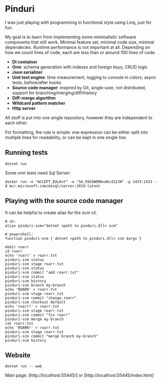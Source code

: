# Pinduri

I was just playing with programming in functional style using Linq, just for fun.

My goal is to learn from implementing some minimalistic software components that still work. Minimal feature set, minimal code size, minimal dependecies. Runtime performance is not important at all. Depending on how we count lines of code, each are less than or around 100 lines of code.

- **DI container**
- **Orm**: schema generation with indexes and foreign keys, CRUD logic
- **Json serializer**
- **Unit test engine**: time measurement, logging to console in colors, async tests, before/after hooks
- **Source code manager**: inspired by Git, single-user, not distributed, support for branching/merging/diff/history
- **Diff-merge algorithm**
- **Wildcard pattern matcher**
- **Http server**

All stuff is put into one single repository, however they are independent to each other.

For formatting, the rule is simple: one expression can be either split into multiple lines for readability, or can be kept in one single line.

## Running tests

    dotnet run

Some orm tests need Sql Server:

    docker run -e "ACCEPT_EULA=Y" -e "SA_PASSWORD=Abcd123#" -p 1433:1433 -d mcr.microsoft.com/mssql/server:2019-latest

## Playing with the source code manager

It can be helpful to create alias for the scm cli.

    # sh:
    alias pinduri-scm="dotnet <path to pinduri.dll> scm"

    # powershell:
    function pinduri-scm { dotnet <path to pinduri.dll> scm $args }

    mkdir roarr
    cd roarr
    echo 'roarr' > roarr.txt
    pinduri-scm status
    pinduri-scm stage roarr.txt
    pinduri-scm status
    pinduri-scm commit "add roarr.txt"
    pinduri-scm status
    pinduri-scm history
    pinduri-scm branch my-branch
    echo 'ROARR' > roarr.txt
    pinduri-scm stage roarr.txt
    pinduri-scm commit "change roarr"
    pinduri-scm checkout default
    echo 'roarr!' > roarr.txt
    pinduri-scm stage roarr.txt
    pinduri-scm commit "fix roarr"
    pinduri-scm merge my-branch
    cat roarr.txt
    echo 'ROARR!' > roarr.txt
    pinduri-scm stage roarr.txt
    pinduri-scm commit "merge branch my-branch"
    pinduri-scm history

## Website

    dotnet run -- web

Main page: [http://localhost:55445/] or [http://localhost:55445/index.html]
